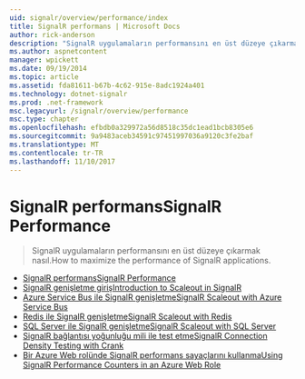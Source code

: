 ```yaml
---
uid: signalr/overview/performance/index
title: SignalR performans | Microsoft Docs
author: rick-anderson
description: "SignalR uygulamaların performansını en üst düzeye çıkarmak nasıl."
ms.author: aspnetcontent
manager: wpickett
ms.date: 09/19/2014
ms.topic: article
ms.assetid: fda81611-b67b-4c62-915e-8adc1924a401
ms.technology: dotnet-signalr
ms.prod: .net-framework
msc.legacyurl: /signalr/overview/performance
msc.type: chapter
ms.openlocfilehash: efbdb0a329972a56d8518c35dc1ead1bcb8305e6
ms.sourcegitcommit: 9a9483aceb34591c97451997036a9120c3fe2baf
ms.translationtype: MT
ms.contentlocale: tr-TR
ms.lasthandoff: 11/10/2017
---
```

<a name="signalr-performance"></a><span data-ttu-id="c0b81-103">SignalR performans</span><span class="sxs-lookup"><span data-stu-id="c0b81-103">SignalR Performance</span></span>
====================
> <span data-ttu-id="c0b81-104">SignalR uygulamaların performansını en üst düzeye çıkarmak nasıl.</span><span class="sxs-lookup"><span data-stu-id="c0b81-104">How to maximize the performance of SignalR applications.</span></span>


- [<span data-ttu-id="c0b81-105">SignalR performans</span><span class="sxs-lookup"><span data-stu-id="c0b81-105">SignalR Performance</span></span>](signalr-performance.md)
- [<span data-ttu-id="c0b81-106">SignalR genişletme giriş</span><span class="sxs-lookup"><span data-stu-id="c0b81-106">Introduction to Scaleout in SignalR</span></span>](scaleout-in-signalr.md)
- [<span data-ttu-id="c0b81-107">Azure Service Bus ile SignalR genişletme</span><span class="sxs-lookup"><span data-stu-id="c0b81-107">SignalR Scaleout with Azure Service Bus</span></span>](scaleout-with-windows-azure-service-bus.md)
- [<span data-ttu-id="c0b81-108">Redis ile SignalR genişletme</span><span class="sxs-lookup"><span data-stu-id="c0b81-108">SignalR Scaleout with Redis</span></span>](scaleout-with-redis.md)
- [<span data-ttu-id="c0b81-109">SQL Server ile SignalR genişletme</span><span class="sxs-lookup"><span data-stu-id="c0b81-109">SignalR Scaleout with SQL Server</span></span>](scaleout-with-sql-server.md)
- [<span data-ttu-id="c0b81-110">SignalR bağlantısı yoğunluğu mili ile test etme</span><span class="sxs-lookup"><span data-stu-id="c0b81-110">SignalR Connection Density Testing with Crank</span></span>](signalr-connection-density-testing-with-crank.md)
- [<span data-ttu-id="c0b81-111">Bir Azure Web rolünde SignalR performans sayaçlarını kullanma</span><span class="sxs-lookup"><span data-stu-id="c0b81-111">Using SignalR Performance Counters in an Azure Web Role</span></span>](using-signalr-performance-counters-in-an-azure-web-role.md)
